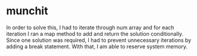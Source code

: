 # munchit

In order to solve this, I had to iterate through num array and for each iteration I ran a map method to add and return the solution conditionally.
Since one solution was required, I had to prevent unnecessary iterations by adding a break statement. With that, I am able to reserve system memory. 
